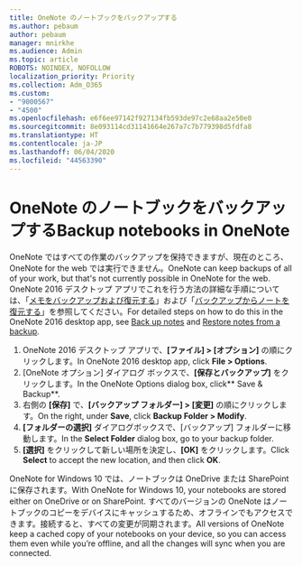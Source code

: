 ```yaml
---
title: OneNote のノートブックをバックアップする
ms.author: pebaum
author: pebaum
manager: mnirkhe
ms.audience: Admin
ms.topic: article
ROBOTS: NOINDEX, NOFOLLOW
localization_priority: Priority
ms.collection: Adm_O365
ms.custom:
- "9000567"
- "4500"
ms.openlocfilehash: e6f6ee97142f927134fb593de97c2e68aa2e50e0
ms.sourcegitcommit: 8e093114cd31141664e267a7c7b779398d5fdfa8
ms.translationtype: HT
ms.contentlocale: ja-JP
ms.lasthandoff: 06/04/2020
ms.locfileid: "44563390"
---
```

# <a name="backup-notebooks-in-onenote"></a><span data-ttu-id="d5a90-102">OneNote のノートブックをバックアップする</span><span class="sxs-lookup"><span data-stu-id="d5a90-102">Backup notebooks in OneNote</span></span>

<span data-ttu-id="d5a90-103">OneNote ではすべての作業のバックアップを保持できますが、現在のところ、OneNote for the web では実行できません。</span><span class="sxs-lookup"><span data-stu-id="d5a90-103">OneNote can keep backups of all of your work, but that's not currently possible in OneNote for the web.</span></span> <span data-ttu-id="d5a90-104">OneNote 2016 デスクトップ アプリでこれを行う方法の詳細な手順については、「[メモをバックアップおよび復元する](https://support.office.com/article/back-up-notes-f58b34b0-611d-435e-87fa-7942a1767af4#id0eaabaaa=2016,_2013,_2010)」および「[バックアップからノートを復元する](https://support.microsoft.com/office/5daf9cb0-6769-4998-a5de-f044fdd0d831)」を参照してください。</span><span class="sxs-lookup"><span data-stu-id="d5a90-104">For detailed steps on how to do this in the OneNote 2016 desktop app, see [Back up notes](https://support.office.com/article/back-up-notes-f58b34b0-611d-435e-87fa-7942a1767af4#id0eaabaaa=2016,_2013,_2010) and [Restore notes from a backup](https://support.microsoft.com/office/5daf9cb0-6769-4998-a5de-f044fdd0d831).</span></span>

1. <span data-ttu-id="d5a90-105">OneNote 2016 デスクトップ アプリで、**[ファイル] > [オプション]** の順にクリックします。</span><span class="sxs-lookup"><span data-stu-id="d5a90-105">In OneNote 2016 desktop app, click **File > Options**.</span></span>
2. <span data-ttu-id="d5a90-106">[OneNote オプション] ダイアログ ボックスで、**[保存とバックアップ]** をクリックします。</span><span class="sxs-lookup"><span data-stu-id="d5a90-106">In the OneNote Options dialog box, click\*\* Save & Backup\*\*.</span></span>
3. <span data-ttu-id="d5a90-107">右側の **[保存]** で、**[バックアップ フォルダー] > [変更]** の順にクリックします。</span><span class="sxs-lookup"><span data-stu-id="d5a90-107">On the right, under **Save**, click **Backup Folder > Modify**.</span></span>
4. <span data-ttu-id="d5a90-108">**[フォルダーの選択]** ダイアログボックスで、[バックアップ] フォルダーに移動します。</span><span class="sxs-lookup"><span data-stu-id="d5a90-108">In the **Select Folder** dialog box, go to your backup folder.</span></span>
5. <span data-ttu-id="d5a90-109">**[選択]** をクリックして新しい場所を決定し、**[OK]** をクリックします。</span><span class="sxs-lookup"><span data-stu-id="d5a90-109">Click **Select** to accept the new location, and then click **OK**.</span></span>

<span data-ttu-id="d5a90-110">OneNote for Windows 10 では、ノートブックは OneDrive または SharePoint に保存されます。</span><span class="sxs-lookup"><span data-stu-id="d5a90-110">With OneNote for Windows 10, your notebooks are stored either on OneDrive or on SharePoint.</span></span> <span data-ttu-id="d5a90-111">すべてのバージョンの OneNote はノートブックのコピーをデバイスにキャッシュするため、オフラインでもアクセスできます。接続すると、すべての変更が同期されます。</span><span class="sxs-lookup"><span data-stu-id="d5a90-111">All versions of OneNote keep a cached copy of your notebooks on your device, so you can access them even while you’re offline, and all the changes will sync when you are connected.</span></span>
